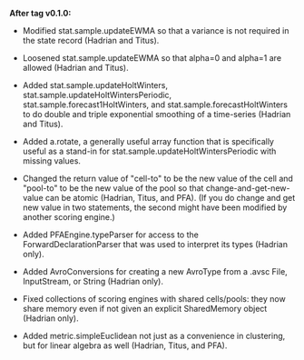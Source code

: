 **After tag v0.1.0:**

  * Modified stat.sample.updateEWMA so that a variance is not required in the state record (Hadrian and Titus).

  * Loosened stat.sample.updateEWMA so that alpha=0 and alpha=1 are allowed (Hadrian and Titus).

  * Added stat.sample.updateHoltWinters, stat.sample.updateHoltWintersPeriodic, stat.sample.forecast1HoltWinters, and stat.sample.forecastHoltWinters to do double and triple exponential smoothing of a time-series (Hadrian and Titus).

  * Added a.rotate, a generally useful array function that is specifically useful as a stand-in for stat.sample.updateHoltWintersPeriodic with missing values.

  * Changed the return value of "cell-to" to be the new value of the cell and "pool-to" to be the new value of the pool so that change-and-get-new-value can be atomic (Hadrian, Titus, and PFA).  (If you do change and get new value in two statements, the second might have been modified by another scoring engine.)

  * Added PFAEngine.typeParser for access to the ForwardDeclarationParser that was used to interpret its types (Hadrian only).

  * Added AvroConversions for creating a new AvroType from a .avsc File, InputStream, or String (Hadrian only).

  * Fixed collections of scoring engines with shared cells/pools: they now share memory even if not given an explicit SharedMemory object (Hadrian only).

  * Added metric.simpleEuclidean not just as a convenience in clustering, but for linear algebra as well (Hadrian, Titus, and PFA).
